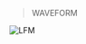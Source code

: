 >WAVEFORM

![LFM](https://github.com/Joyal-babu/matlab_basics/assets/123290522/a5e0e556-df8c-43f7-b8ec-86330238ed72)
